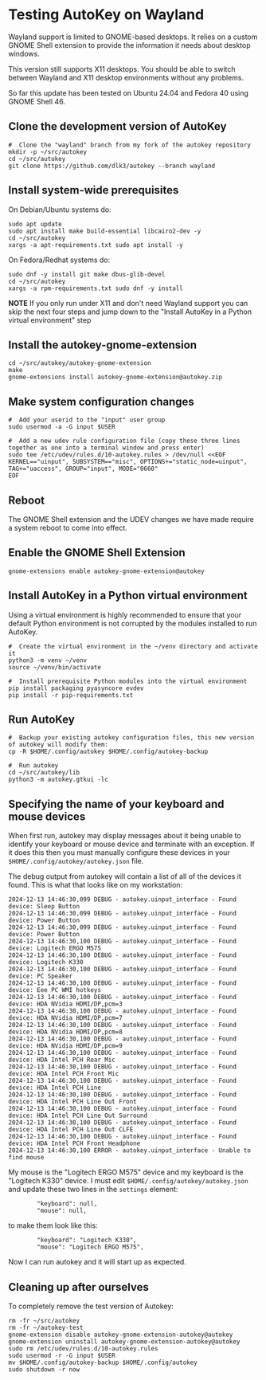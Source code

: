 #  Testing AutoKey on Wayland
Wayland support is limited to GNOME-based desktops.  It relies on a custom GNOME Shell extension to provide the information it needs about desktop windows.

This version still supports X11 desktops.  You should be able to switch between Wayland and X11 desktop environments without any problems.

So far this update has been tested on Ubuntu 24.04 and Fedora 40 using GNOME Shell 46.

## Clone the development version of AutoKey
```
#  Clone the "wayland" branch from my fork of the autokey repository
mkdir -p ~/src/autokey
cd ~/src/autokey
git clone https://github.com/dlk3/autokey --branch wayland
```
## Install system-wide prerequisites
On Debian/Ubuntu systems do:
```
sudo apt update
sudo apt install make build-essential libcairo2-dev -y
cd ~/src/autokey
xargs -a apt-requirements.txt sudo apt install -y
```
On Fedora/Redhat systems do:
```
sudo dnf -y install git make dbus-glib-devel
cd ~/src/autokey
xargs -a rpm-requirements.txt sudo dnf -y install
```
**NOTE** If you only run under X11 and don't need Wayland support you can skip the next four steps and jump down to the "Install AutoKey in a Python virtual environment" step
##  Install the autokey-gnome-extension
```
cd ~/src/autokey/autokey-gnome-extension
make
gnome-extensions install autokey-gnome-extension@autokey.zip
```
##  Make system configuration changes
```
#  Add your userid to the "input" user group
sudo usermod -a -G input $USER

#  Add a new udev rule configuration file (copy these three lines together as one into a terminal window and press enter)
sudo tee /etc/udev/rules.d/10-autokey.rules > /dev/null <<EOF
KERNEL=="uinput", SUBSYSTEM=="misc", OPTIONS+="static_node=uinput", TAG+="uaccess", GROUP="input", MODE="0660"
EOF
```
## Reboot
The GNOME Shell extension and the UDEV changes we have made require a system reboot to come into effect.
## Enable the GNOME Shell Extension
```
gnome-extensions enable autokey-gnome-extension@autokey
```
##  Install AutoKey in a Python virtual environment
Using a virtual environment is highly recommended to ensure that your default Python environment is not corrupted by the modules installed to run AutoKey.
```
#  Create the virtual environment in the ~/venv directory and activate it
python3 -m venv ~/venv
source ~/venv/bin/activate

#  Install prerequisite Python modules into the virtual environment
pip install packaging pyasyncore evdev
pip install -r pip-requirements.txt
```
## Run AutoKey
```
#  Backup your existing autokey configuration files, this new version of autokey will modify them:
cp -R $HOME/.config/autokey $HOME/.config/autokey-backup

#  Run autokey
cd ~/src/autokey/lib
python3 -m autokey.gtkui -lc
```
## Specifying the name of your keyboard and mouse devices

When first run, autokey may display messages about it being unable to identify your keyboard or mouse device and terminate with an exception.  If it does this then you must manually configure these devices in your ```$HOME/.config/autokey/autokey.json``` file.

The debug output from autokey will contain a list of all of the devices it found.  This is what that looks like on my workstation:
```
2024-12-13 14:46:30,099 DEBUG - autokey.uinput_interface - Found device: Sleep Button
2024-12-13 14:46:30,099 DEBUG - autokey.uinput_interface - Found device: Power Button
2024-12-13 14:46:30,099 DEBUG - autokey.uinput_interface - Found device: Power Button
2024-12-13 14:46:30,100 DEBUG - autokey.uinput_interface - Found device: Logitech ERGO M575
2024-12-13 14:46:30,100 DEBUG - autokey.uinput_interface - Found device: Logitech K330
2024-12-13 14:46:30,100 DEBUG - autokey.uinput_interface - Found device: PC Speaker
2024-12-13 14:46:30,100 DEBUG - autokey.uinput_interface - Found device: Eee PC WMI hotkeys
2024-12-13 14:46:30,100 DEBUG - autokey.uinput_interface - Found device: HDA NVidia HDMI/DP,pcm=3
2024-12-13 14:46:30,100 DEBUG - autokey.uinput_interface - Found device: HDA NVidia HDMI/DP,pcm=7
2024-12-13 14:46:30,100 DEBUG - autokey.uinput_interface - Found device: HDA NVidia HDMI/DP,pcm=8
2024-12-13 14:46:30,100 DEBUG - autokey.uinput_interface - Found device: HDA NVidia HDMI/DP,pcm=9
2024-12-13 14:46:30,100 DEBUG - autokey.uinput_interface - Found device: HDA Intel PCH Rear Mic
2024-12-13 14:46:30,100 DEBUG - autokey.uinput_interface - Found device: HDA Intel PCH Front Mic
2024-12-13 14:46:30,100 DEBUG - autokey.uinput_interface - Found device: HDA Intel PCH Line
2024-12-13 14:46:30,100 DEBUG - autokey.uinput_interface - Found device: HDA Intel PCH Line Out Front
2024-12-13 14:46:30,100 DEBUG - autokey.uinput_interface - Found device: HDA Intel PCH Line Out Surround
2024-12-13 14:46:30,100 DEBUG - autokey.uinput_interface - Found device: HDA Intel PCH Line Out CLFE
2024-12-13 14:46:30,100 DEBUG - autokey.uinput_interface - Found device: HDA Intel PCH Front Headphone
2024-12-13 14:46:30,100 ERROR - autokey.uinput_interface - Unable to find mouse
```
My mouse is the "Logitech ERGO M575" device and my keyboard is the "Logitech K330" device.  I must edit ```$HOME/.config/autokey/autokey.json``` and update these two lines in the ```settings``` element:
```
        "keyboard": null,
        "mouse": null,
```
to make them look like this:
```
        "keyboard": "Logitech K330",
        "mouse": "Logitech ERGO M575",
```
Now I can run autokey and it will start up as expected.

## Cleaning up after ourselves
To completely remove the test version of Autokey:
```
rm -fr ~/src/autokey
rm -fr ~/autokey-test
gnome-extension disable autokey-gnome-extension-autokey@autokey
gnome-extension uninstall autokey-gnome-extension-autokey@autokey
sudo rm /etc/udev/rules.d/10-autokey.rules
sudo usermod -r -G input $USER
mv $HOME/.config/autokey-backup $HOME/.config/autokey
sudo shutdown -r now
```

